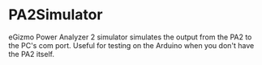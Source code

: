# PA2Simulator
eGizmo Power Analyzer 2 simulator simulates the output from the PA2 to the PC's com port. Useful for testing on the Arduino when you don't have the PA2 itself.
